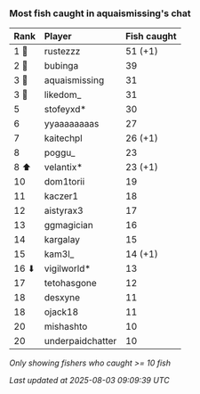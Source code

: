 ### Most fish caught in aquaismissing's chat

| Rank  | Player           | Fish caught |
|:------|:-----------------|:------------|
| 1 🥇  | rustezzz         | 51 (+1)     |
| 2 🥈  | bubinga          | 39          |
| 3 🥉  | aquaismissing    | 31          |
| 3 🥉  | likedom_         | 31          |
| 5     | stofeyxd*        | 30          |
| 6     | yyaaaaaaaas      | 27          |
| 7     | kaitechpl        | 26 (+1)     |
| 8     | poggu_           | 23          |
| 8 ⬆   | velantix*        | 23 (+1)     |
| 10    | dom1torii        | 19          |
| 11    | kaczer1          | 18          |
| 12    | aistyrax3        | 17          |
| 13    | ggmagician       | 16          |
| 14    | kargalay         | 15          |
| 15    | kam3l_           | 14 (+1)     |
| 16 ⬇  | vigilworld*      | 13          |
| 17    | tetohasgone      | 12          |
| 18    | desxyne          | 11          |
| 18    | ojack18          | 11          |
| 20    | mishashto        | 10          |
| 20    | underpaidchatter | 10          |

_Only showing fishers who caught >= 10 fish_

_Last updated at 2025-08-03 09:09:39 UTC_